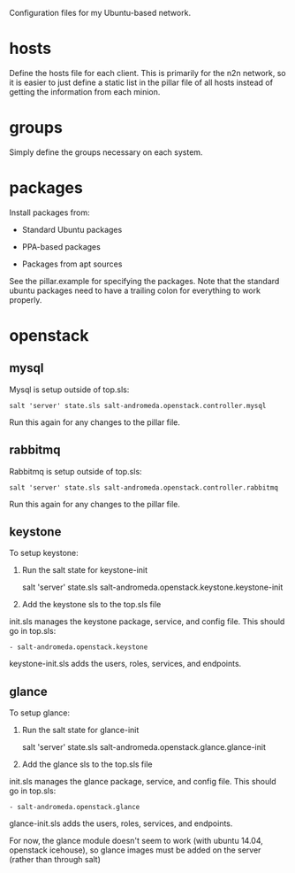 Configuration files for my Ubuntu-based network.

hosts
=====
Define the hosts file for each client. This is primarily for the n2n network, so it is easier to just define a static list in the pillar file of all hosts instead of getting the information from each minion.

groups
======
Simply define the groups necessary on each system.

packages
========
Install packages from:

* Standard Ubuntu packages

* PPA-based packages

* Packages from apt sources

See the pillar.example for specifying the packages. Note that the standard ubuntu packages need to have a trailing colon for everything to work properly.

openstack
=========
mysql
-----
Mysql is setup outside of top.sls:

    salt 'server' state.sls salt-andromeda.openstack.controller.mysql

Run this again for any changes to the pillar file.

rabbitmq
--------
Rabbitmq is setup outside of top.sls:

    salt 'server' state.sls salt-andromeda.openstack.controller.rabbitmq

Run this again for any changes to the pillar file.

keystone
--------
To setup keystone:
1. Run the salt state for keystone-init

    salt 'server' state.sls salt-andromeda.openstack.keystone.keystone-init

1. Add the keystone sls to the top.sls file

init.sls manages the keystone package, service, and config file. This should go in top.sls:

    - salt-andromeda.openstack.keystone

keystone-init.sls adds the users, roles, services, and endpoints.

glance
------
To setup glance:
1. Run the salt state for glance-init

    salt 'server' state.sls salt-andromeda.openstack.glance.glance-init

1. Add the glance sls to the top.sls file

init.sls manages the glance package, service, and config file. This should go in top.sls:

    - salt-andromeda.openstack.glance

glance-init.sls adds the users, roles, services, and endpoints.

For now, the glance module doesn't seem to work (with ubuntu 14.04, openstack icehouse), so glance images must be added on the server (rather than through salt)
